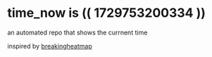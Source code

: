 # time_now is (( 1729753200334 ))

an automated repo that shows the currnent time

inspired by [breakingheatmap](https://github.com/breakingheatmap/breakingheatmap)